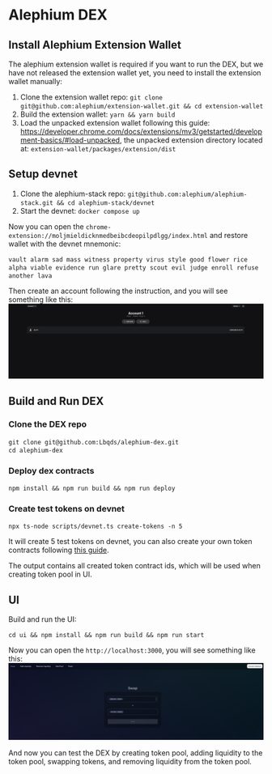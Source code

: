 # Alephium DEX

## Install Alephium Extension Wallet

The alephium extension wallet is required if you want to run the DEX, but we have not released the extension wallet yet, you need to install the extension wallet manually:

1. Clone the extension wallet repo: `git clone git@github.com:alephium/extension-wallet.git && cd extension-wallet`
2. Build the extension wallet: `yarn && yarn build`
3. Load the unpacked extension wallet following this guide: https://developer.chrome.com/docs/extensions/mv3/getstarted/development-basics/#load-unpacked, the unpacked extension directory located at: `extension-wallet/packages/extension/dist`

## Setup devnet

1. Clone the alephium-stack repo: `git@github.com:alephium/alephium-stack.git && cd alephium-stack/devnet`
2. Start the devnet: `docker compose up`

Now you can open the `chrome-extension://moljmieldicknmedbeibcdeopilpdlgg/index.html` and restore wallet with the devnet mnemonic:

```text
vault alarm sad mass witness property virus style good flower rice alpha viable evidence run glare pretty scout evil judge enroll refuse another lava
```

Then create an account following the instruction, and you will see something like this: ![](./images/extension-wallet.png)

## Build and Run DEX

### Clone the DEX repo

```
git clone git@github.com:Lbqds/alephium-dex.git
cd alephium-dex
```

### Deploy dex contracts

```
npm install && npm run build && npm run deploy
```

### Create test tokens on devnet

```
npx ts-node scripts/devnet.ts create-tokens -n 5
```

It will create 5 test tokens on devnet, you can also create your own token contracts following [this guide](https://docs.alephium.org/dapps/getting-started).

The output contains all created token contract ids, which will be used when creating token pool in UI.

## UI

Build and run the UI:

```
cd ui && npm install && npm run build && npm run start
```

Now you can open the `http://localhost:3000`, you will see something like this: ![](./images/dex-ui.png)

And now you can test the DEX by creating token pool, adding liquidity to the token pool, swapping tokens, and removing liquidity from the token pool.
